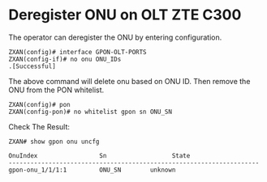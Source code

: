 # Deregister ONU on OLT ZTE C300

The operator can deregister the ONU by entering configuration.

```terminal
ZXAN(config)# interface GPON-OLT-PORTS
ZXAN(config-if)# no onu ONU_IDs
.[Successful]
```

The above command will delete onu based on ONU ID. Then remove the ONU from the PON whitelist.

```terminal
ZXAN(config)# pon
ZXAN(config-pon)# no whitelist gpon sn ONU_SN
```

Check The Result:

```terminal
ZXAN# show gpon onu uncfg

OnuIndex                 Sn                  State
---------------------------------------------------------------------
gpon-onu_1/1/1:1         ONU_SN        unknown
```
